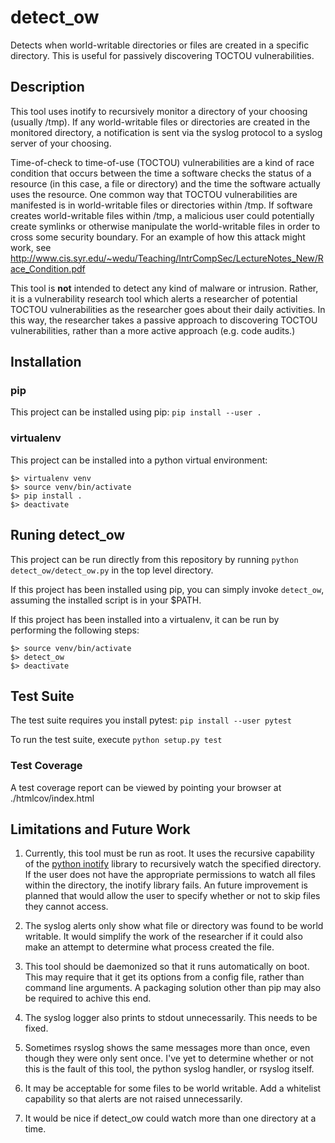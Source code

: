 # detect_ow

Detects when world-writable directories or files are created in a specific
directory. This is useful for passively discovering TOCTOU vulnerabilities.

## Description

This tool uses inotify to recursively monitor a directory of your choosing
(usually /tmp). If any world-writable files or directories are created in the
monitored directory, a notification is sent via the syslog protocol to a syslog
server of your choosing.

Time-of-check to time-of-use (TOCTOU) vulnerabilities are a kind of race
condition that occurs between the time a software checks the status of a
resource (in this case, a file or directory) and the time the software actually
uses the resource. One common way that TOCTOU vulnerabilities are manifested is
in world-writable files or directories within /tmp. If software creates
world-writable files within /tmp, a malicious user could potentially create
symlinks or otherwise manipulate the world-writable files in order to cross some
security boundary. For an example of how this attack might work, see
http://www.cis.syr.edu/~wedu/Teaching/IntrCompSec/LectureNotes_New/Race_Condition.pdf

This tool is **not** intended to detect any kind of malware or intrusion.
Rather, it is a vulnerability research tool which alerts a researcher of
potential TOCTOU vulnerabilities as the researcher goes about their daily
activities. In this way, the researcher takes a passive approach to discovering
TOCTOU vulnerabilities, rather than a more active approach (e.g. code audits.)

## Installation

### pip

This project can be installed using pip:
`pip install --user .`

### virtualenv

This project can be installed into a python virtual environment:

```
$> virtualenv venv
$> source venv/bin/activate
$> pip install .
$> deactivate
```

## Runing detect_ow

This project can be run directly from this repository by running `python
detect_ow/detect_ow.py` in the top level directory.

If this project has been installed using pip, you can simply invoke
`detect_ow`, assuming the installed script is in your $PATH.

If this project has been installed into a virtualenv, it can be run by
performing the following steps:

```
$> source venv/bin/activate
$> detect_ow
$> deactivate
```

## Test Suite

The test suite requires you install pytest: `pip install --user pytest`

To run the test suite, execute `python setup.py test`

### Test Coverage

A test coverage report can be viewed by pointing your browser at
./htmlcov/index.html

## Limitations and Future Work

1. Currently, this tool must be run as root. It uses the recursive capability of
   the [python inotify](https://pypi.org/project/inotify/) library to
   recursively watch the specified directory. If the user does not have the
   appropriate permissions to watch all files within the directory, the inotify
   library fails. An future improvement is planned that would allow the user to
   specify whether or not to skip files they cannot access.

1. The syslog alerts only show what file or directory was found to be world
   writable. It would simplify the work of the researcher if it could also make
   an attempt to determine what process created the file.

1. This tool should be daemonized so that it runs automatically on boot. This
   may require that it get its options from a config file, rather than command
   line arguments. A packaging solution other than pip may also be required to
   achive this end.

1. The syslog logger also prints to stdout unnecessarily. This needs to be
   fixed.

1. Sometimes rsyslog shows the same messages more than once, even though they
   were only sent once. I've yet to determine whether or not this is the fault
   of this tool, the python syslog handler, or rsyslog itself.

1. It may be acceptable for some files to be world writable. Add a whitelist
   capability so that alerts are not raised unnecessarily.

1. It would be nice if detect_ow could watch more than one directory at a time.
